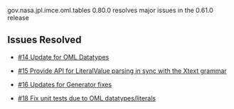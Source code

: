 gov.nasa.jpl.imce.oml.tables 0.80.0 resolves major issues in the 0.61.0 release

## Issues Resolved

- [#14 Update for OML Datatypes](https://github.com/JPL-IMCE/gov.nasa.jpl.imce.oml.tables/issues/14)

- [#15 Provide API for LiteralValue parsing in sync with the Xtext grammar](https://github.com/JPL-IMCE/gov.nasa.jpl.imce.oml.tables/issues/15)

- [#16 Updates for Generator fixes](https://github.com/JPL-IMCE/gov.nasa.jpl.imce.oml.tables/issues/16)

- [#18 Fix unit tests due to OML datatypes/literals](https://github.com/JPL-IMCE/gov.nasa.jpl.imce.oml.tables/issues/18)